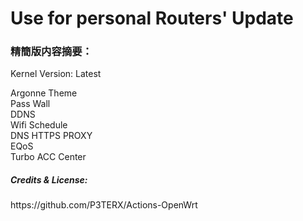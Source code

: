 
<h1>Use for personal Routers' Update</h1>

<h3>精簡版内容摘要：</h3>
<p>Kernel Version: Latest</p>
Argonne Theme</br>
Pass Wall</br>
DDNS</br>
Wifi Schedule</br>
DNS HTTPS PROXY</br>
EQoS</br>
Turbo ACC Center</br>


<h5>Credits & License:</h5>
https://github.com/P3TERX/Actions-OpenWrt
